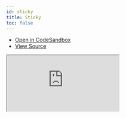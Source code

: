 ```yaml
---
id: sticky
title: Sticky
toc: false
---
```


- [Open in CodeSandbox](https://codesandbox.io/s/github/tanstack/react-virtual/tree/master/examples/sticky)
- [View Source](https://github.com/tanstack/react-virtual/tree/master/examples/sticky)

<iframe
  src="https://codesandbox.io/embed/github/tanstack/react-virtual/tree/master/examples/sticky?autoresize=1&fontsize=14&theme=dark"
  title="tanstack/react-virtual: sticky"
  sandbox="allow-forms allow-modals allow-popups allow-presentation allow-same-origin allow-scripts"
  style={{
    width: '100%',
    height: '80vh',
    border: '0',
    borderRadius: 8,
    overflow: 'hidden',
    position: 'static',
    zIndex: 0,
  }}
></iframe>
